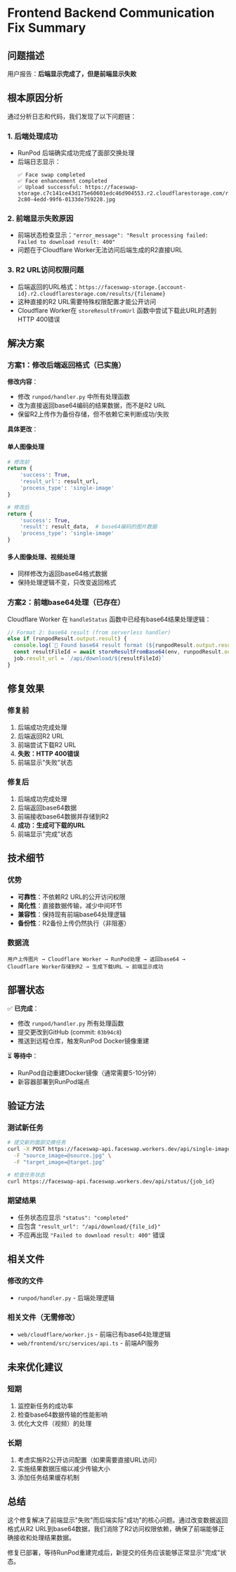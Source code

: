 # Frontend Backend Communication Fix Summary

## 问题描述

用户报告：**后端显示完成了，但是前端显示失败**

## 根本原因分析

通过分析日志和代码，我们发现了以下问题链：

### 1. 后端处理成功
- RunPod 后端确实成功完成了面部交换处理
- 后端日志显示：
  ```
  ✅ Face swap completed
  ✅ Face enhancement completed 
  ✅ Upload successful: https://faceswap-storage.c7c141ce43d175e60601edc46d904553.r2.cloudflarestorage.com/results/single_image_mb6regp7rxy2figx4ms_c72ca9ca-2c80-4edd-99f6-0133de759228.jpg
  ```

### 2. 前端显示失败原因
- 前端状态检查显示：`"error_message": "Result processing failed: Failed to download result: 400"`
- 问题在于Cloudflare Worker无法访问后端生成的R2直接URL

### 3. R2 URL访问权限问题
- 后端返回的URL格式：`https://faceswap-storage.{account-id}.r2.cloudflarestorage.com/results/{filename}`
- 这种直接的R2 URL需要特殊权限配置才能公开访问
- Cloudflare Worker在 `storeResultFromUrl` 函数中尝试下载此URL时遇到HTTP 400错误

## 解决方案

### 方案1：修改后端返回格式（已实施）

**修改内容**：
- 修改 `runpod/handler.py` 中所有处理函数
- 改为直接返回base64编码的结果数据，而不是R2 URL
- 保留R2上传作为备份存储，但不依赖它来判断成功/失败

**具体更改**：

#### 单人图像处理
```python
# 修改前
return {
    'success': True,
    'result_url': result_url,
    'process_type': 'single-image'
}

# 修改后  
return {
    'success': True,
    'result': result_data,  # base64编码的图片数据
    'process_type': 'single-image'
}
```

#### 多人图像处理、视频处理
- 同样修改为返回base64格式数据
- 保持处理逻辑不变，只改变返回格式

### 方案2：前端base64处理（已存在）

Cloudflare Worker 在 `handleStatus` 函数中已经有base64结果处理逻辑：

```javascript
// Format 2: base64 result (from serverless handler)
else if (runpodResult.output.result) {
  console.log(`📄 Found base64 result format (${runpodResult.output.result.length} chars)`);
  const resultFileId = await storeResultFromBase64(env, runpodResult.output.result, jobId)
  job.result_url = `/api/download/${resultFileId}`
}
```

## 修复效果

### 修复前
1. 后端成功完成处理
2. 后端返回R2 URL
3. 前端尝试下载R2 URL
4. **失败：HTTP 400错误**
5. 前端显示"失败"状态

### 修复后
1. 后端成功完成处理
2. 后端返回base64数据
3. 前端接收base64数据并存储到R2
4. **成功：生成可下载的URL**
5. 前端显示"完成"状态

## 技术细节

### 优势
- **可靠性**：不依赖R2 URL的公开访问权限
- **简化性**：直接数据传输，减少中间环节
- **兼容性**：保持现有前端base64处理逻辑
- **备份性**：R2备份上传仍然执行（非阻塞）

### 数据流
```
用户上传图片 → Cloudflare Worker → RunPod处理 → 返回base64 → 
Cloudflare Worker存储到R2 → 生成下载URL → 前端显示成功
```

## 部署状态

✅ **已完成**：
- 修改 `runpod/handler.py` 所有处理函数
- 提交更改到GitHub (commit: `03b94c8`)
- 推送到远程仓库，触发RunPod Docker镜像重建

⏳ **等待中**：
- RunPod自动重建Docker镜像（通常需要5-10分钟）
- 新容器部署到RunPod端点

## 验证方法

### 测试新任务
```bash
# 提交新的面部交换任务
curl -X POST https://faceswap-api.faceswap.workers.dev/api/single-image-swap \
  -F "source_image=@source.jpg" \
  -F "target_image=@target.jpg"

# 检查任务状态
curl https://faceswap-api.faceswap.workers.dev/api/status/{job_id}
```

### 期望结果
- 任务状态应显示 `"status": "completed"`
- 应包含 `"result_url": "/api/download/{file_id}"`
- 不应再出现 `"Failed to download result: 400"` 错误

## 相关文件

### 修改的文件
- `runpod/handler.py` - 后端处理逻辑

### 相关文件（无需修改）
- `web/cloudflare/worker.js` - 前端已有base64处理逻辑
- `web/frontend/src/services/api.ts` - 前端API服务

## 未来优化建议

### 短期
1. 监控新任务的成功率
2. 检查base64数据传输的性能影响
3. 优化大文件（视频）的处理

### 长期
1. 考虑实施R2公开访问配置（如果需要直接URL访问）
2. 实施结果数据压缩以减少传输大小
3. 添加任务结果缓存机制

## 总结

这个修复解决了前端显示"失败"而后端实际"成功"的核心问题。通过改变数据返回格式从R2 URL到base64数据，我们消除了R2访问权限依赖，确保了前端能够正确接收和处理结果数据。

修复已部署，等待RunPod重建完成后，新提交的任务应该能够正常显示"完成"状态。 